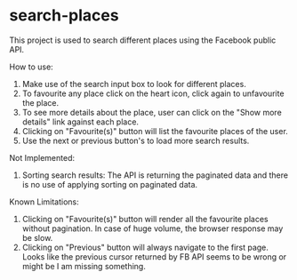 # search-places

This project is used to search different places using the Facebook public API.

How to use:

1. Make use of the search input box to look for different places. 
2. To favourite any place click on the heart icon, click again to unfavourite the place.
3. To see more details about the place, user can click on the "Show more details" link against each place.
4. Clicking on "Favourite(s)" button will list the favourite places of the user. 
5. Use the next or previous button's to load more search results.

Not Implemented:

1. Sorting search results: The API is returning the paginated data and there is no use of applying sorting on paginated data.

Known Limitations:

1. Clicking on "Favourite(s)" button will render all the favourite places without pagination. In case of huge volume, the browser response may be slow.
2. Clicking on "Previous" button will always navigate to the first page. Looks like the previous cursor returned by FB API seems to be wrong or might be I am missing something. 


